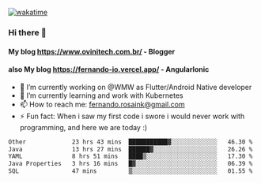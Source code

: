 [![wakatime](https://wakatime.com/badge/user/d5892087-17e6-46ab-8384-91a71a9b88d8.svg)](https://wakatime.com/@d5892087-17e6-46ab-8384-91a71a9b88d8)
### Hi there 👋

#### My blog https://www.ovinitech.com.br/ - Blogger
#### also My blog https://fernando-io.vercel.app/ - AngularIonic

- 🔭 I’m currently working on @WMW as Flutter/Android Native developer
- 🌱 I’m currently learning and work with Kubernetes
- 📫 How to reach me: fernando.rosaink@gmail.com 
- ⚡ Fun fact: When i saw my first code i swore i would never work with programming, and here we are today :)

<!--START_SECTION:waka-->

```txt
Other             23 hrs 43 mins  ███████████▓░░░░░░░░░░░░░   46.30 %
Java              13 hrs 27 mins  ██████▓░░░░░░░░░░░░░░░░░░   26.26 %
YAML              8 hrs 51 mins   ████▒░░░░░░░░░░░░░░░░░░░░   17.30 %
Java Properties   3 hrs 16 mins   █▓░░░░░░░░░░░░░░░░░░░░░░░   06.39 %
SQL               47 mins         ▒░░░░░░░░░░░░░░░░░░░░░░░░   01.55 %
```

<!--END_SECTION:waka-->
